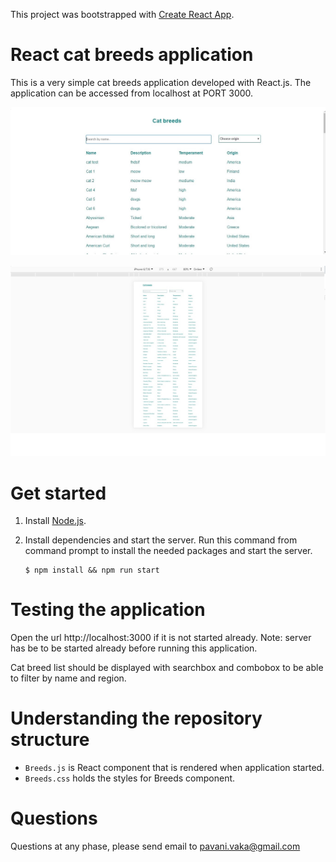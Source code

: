 This project was bootstrapped with [Create React App](https://github.com/facebook/create-react-app).

# React cat breeds application

This is a very simple cat breeds application developed with React.js. The application can be accessed from localhost at PORT 3000.

![Desktop](Desktop.jpg)

![Mobile](Mobile.jpg)

# Get started

1. Install [Node.js](https://nodejs.org/en/download/current/).

2. Install dependencies and start the server.
    Run this command from command prompt to install the needed packages and start the server.
    ```
    $ npm install && npm run start
    ```

# Testing the application

   Open the url http://localhost:3000 if it is not started already.
   Note: server has be to be started already before running this application.

   Cat breed list should be displayed with searchbox and combobox to be able to filter by name and region.

# Understanding the repository structure

* `Breeds.js` is React component that is rendered when application started.
* `Breeds.css` holds the styles for Breeds component.

# Questions

Questions at any phase, please send email to pavani.vaka@gmail.com


